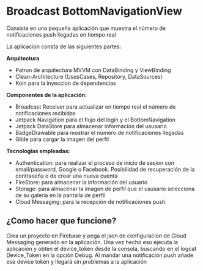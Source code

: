 # Broadcast BottomNavigationView

Consiste en una pequeña aplicación que muestra el número de notificaciones push llegadas en tiempo real

La aplicación consta de las siguientes partes:

<b>Arquitectura</b>
- Patron de arquitectura MVVM con DataBinding y ViewBinding
- Clean-Architecture (UsesCases, Repository, DataSources)
- Koin para la inyeccion de dependencias

<b>Componentes de la aplicación:</b>
- Broadcast Receiver para actualizar en tiempo real el número de notificaciones recibidas
- Jetpack Navigation para el flujo del login y el BottomNavigation
- Jetpack DataStore para almacenar información del ususario 
- BadgeDrawable para mostrar el número de notificaciones llegadas
- Glide para cargar la imagen del perfil

<b>Tecnologias empleadas:</b>
  - Authentication: para realizar el proceso de inicio de sesion con email/password, Google o Facebook. Posibilidad de recuperación de la contraseña o de crear una     nueva cuenta
  - FireStore: para almacenar la información del usuario
  - Storage: para almacenar la imagen de perfil que el ususario selecciona de su galeria en la pantalla de perfil
  - Cloud Messaging: para la recepción de notificaciones push

<h2>¿Como hacer que funcione?</h2>

Crea un proyecto en Firebase y pega el json de configuracion de Cloud Messaging generado en la aplicación. 
Una vez hecho eso ejecuta la aplicación y obten el device_token desde la consola, buscando en el logcat Device_Token en la opción Debug. 
Al mandar una notificación push añade ese device token y llegará sin problemas a la aplicación

